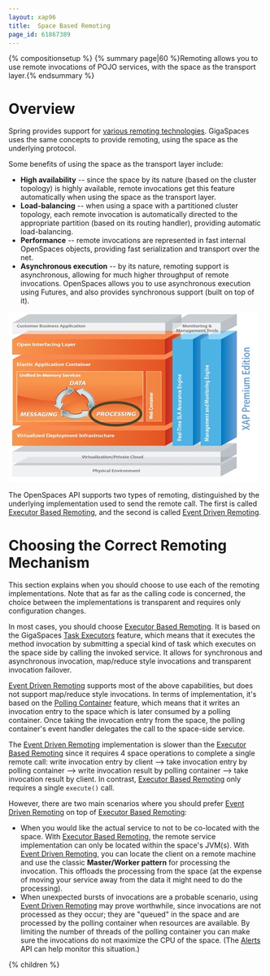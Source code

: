 ```yaml
---
layout: xap96
title:  Space Based Remoting
page_id: 61867389
---
```


{% compositionsetup %}
{% summary page|60 %}Remoting allows you to use remote invocations of POJO services, with the space as the transport layer.{% endsummary %}

# Overview

Spring provides support for [various remoting technologies](http://static.springframework.org/spring/docs/2.0.x/reference/remoting.html). GigaSpaces uses the same concepts to provide remoting, using the space as the underlying protocol.

Some benefits of using the space as the transport layer include:

- **High availability** -- since the space by its nature (based on the cluster topology) is highly available, remote invocations get this feature automatically when using the space as the transport layer.
- **Load-balancing** -- when using a space with a partitioned cluster topology, each remote invocation is automatically directed to the appropriate partition (based on its routing handler), providing automatic load-balancing.
- **Performance** -- remote invocations are represented in fast internal OpenSpaces objects, providing fast serialization and transport over the net.
- **Asynchronous execution** -- by its nature, remoting support is asynchronous, allowing for much higher throughput of remote invocations. OpenSpaces allows you to use asynchronous execution using Futures, and also provides synchronous support (built on top of it).

![archi_proce.jpg](/attachment_files/archi_proce.jpg)

The OpenSpaces API supports two types of remoting, distinguished by the underlying implementation used to send the remote call. The first is called [Executor Based Remoting](/xap96/executor-based-remoting.html), and the second is called [Event Driven Remoting](/xap96/event-driven-remoting.html).

# Choosing the Correct Remoting Mechanism

This section explains when you should choose to use each of the remoting implementations. Note that as far as the calling code is concerned, the choice between the implementations is transparent and requires only configuration changes.

In most cases, you should choose [Executor Based Remoting](/xap96/executor-based-remoting.html). It is based on the GigaSpaces [Task Executors](/xap96/task-execution-over-the-space.html) feature, which means that it executes the method invocation by submitting a special kind of task which executes on the space side by calling the invoked service. It allows for synchronous and asynchronous invocation, map/reduce style invocations and transparent invocation failover.

[Event Driven Remoting](/xap96/event-driven-remoting.html) supports most of the above capabilities, but does not support map/reduce style invocations. In terms of implementation, it's based on the [Polling Container](/xap96/polling-container.html) feature, which means that it writes an invocation entry to the space which is later consumed by a polling container. Once taking the invocation entry from the space, the polling container's event handler delegates the call to the space-side service.

The [Event Driven Remoting](/xap96/event-driven-remoting.html) implementation is slower than the [Executor Based Remoting](/xap96/executor-based-remoting.html) since it requires 4 space operations to complete a single remote call: write invocation entry by client --> take invocation entry by polling container --> write invocation result by polling container --> take invocation result by client. In contrast, [Executor Based Remoting](/xap96/executor-based-remoting.html) only requires a single `execute()` call.

However, there are two main scenarios where you should prefer [Event Driven Remoting](/xap96/event-driven-remoting.html) on top of [Executor Based Remoting](/xap96/executor-based-remoting.html):

- When you would like the actual service to not to be co-located with the space. With [Executor Based Remoting](/xap96/executor-based-remoting.html), the remote service implementation can only be located within the space's JVM(s). With [Event Driven Remoting](/xap96/event-driven-remoting.html), you can locate the client on a remote machine and use the classic **Master/Worker pattern** for processing the invocation. This offloads the processing from the space (at the expense of moving your service away from the data it might need to do the processing).
- When unexpected bursts of invocations are a probable scenario, using [Event Driven Remoting](/xap96/event-driven-remoting.html) may prove worthwhile, since invocations are not processed as they occur; they are "queued" in the space and are processed by the polling container when resources are available. By limiting the number of threads of the polling container you can make sure the invocations do not maximize the CPU of the space. (The [Alerts](/xap96/administrative-alerts.html) API can help monitor this situation.)

{% children %}
